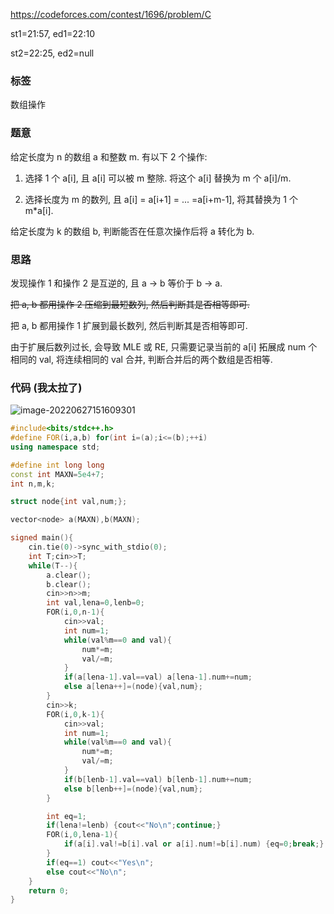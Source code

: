 https://codeforces.com/contest/1696/problem/C

st1=21:57, ed1=22:10

st2=22:25, ed2=null

### 标签

数组操作

### 题意

给定长度为 n 的数组 a 和整数 m. 有以下 2 个操作:

1. 选择 1 个 a[i], 且 a[i] 可以被 m 整除. 将这个 a[i] 替换为 m 个 a[i]/m.

2. 选择长度为 m 的数列, 且 a[i] = a[i+1] = ... =a[i+m-1], 将其替换为 1 个 m*a[i].

给定长度为 k 的数组 b, 判断能否在任意次操作后将 a 转化为 b.

### 思路

发现操作 1 和操作 2 是互逆的, 且 a -> b 等价于 b -> a.

~~把 a, b 都用操作 2 压缩到最短数列, 然后判断其是否相等即可.~~

把 a, b 都用操作 1 扩展到最长数列, 然后判断其是否相等即可.

由于扩展后数列过长, 会导致 MLE 或 RE, 只需要记录当前的 a[i] 拓展成 num 个 相同的 val, 将连续相同的 val 合并, 判断合并后的两个数组是否相等.

### 代码 (我太拉了)

![image-20220627151609301](https://nme-200t.oss-cn-hangzhou.aliyuncs.com/template/202206271516388.png)

```cpp
#include<bits/stdc++.h>
#define FOR(i,a,b) for(int i=(a);i<=(b);++i)
using namespace std;

#define int long long
const int MAXN=5e4+7;
int n,m,k;

struct node{int val,num;};

vector<node> a(MAXN),b(MAXN);

signed main(){
	cin.tie(0)->sync_with_stdio(0);
	int T;cin>>T;
	while(T--){
		a.clear();
		b.clear();
		cin>>n>>m;
		int val,lena=0,lenb=0;
		FOR(i,0,n-1){
			cin>>val;
			int num=1;
			while(val%m==0 and val){
				num*=m;
				val/=m;
			}
			if(a[lena-1].val==val) a[lena-1].num+=num;
			else a[lena++]=(node){val,num};
		}
		cin>>k;
		FOR(i,0,k-1){
			cin>>val;
			int num=1;
			while(val%m==0 and val){
				num*=m;
				val/=m;
			}
			if(b[lenb-1].val==val) b[lenb-1].num+=num;
			else b[lenb++]=(node){val,num};
		}

		int eq=1;
		if(lena!=lenb) {cout<<"No\n";continue;}
		FOR(i,0,lena-1){
			if(a[i].val!=b[i].val or a[i].num!=b[i].num) {eq=0;break;}
		}
		if(eq==1) cout<<"Yes\n";
		else cout<<"No\n";
	}
	return 0;
}
```

